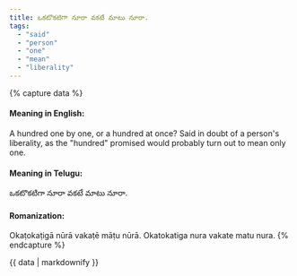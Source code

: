 ```yaml
---
title: ఒకటొకటిగా నూరా వకటే మాటు నూరా.
tags:
  - "said"
  - "person"
  - "one"
  - "mean"
  - "liberality"
---
```


{% capture data %}
#### Meaning in English:
A hundred one by one, or a hundred at once?
Said in doubt of a person's liberality, as the "hundred" promised would probably turn out to mean only one.

#### Meaning in Telugu:
ఒకటొకటిగా నూరా వకటే మాటు నూరా.

#### Romanization:
Okaṭokaṭigā nūrā vakaṭē māṭu nūrā.
Okatokatiga nura vakate matu nura.
{% endcapture %}

{{ data | markdownify }}

